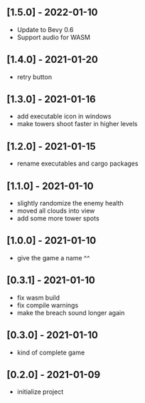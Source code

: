<!-- next-header -->

## [1.5.0] - 2022-01-10
- Update to Bevy 0.6
- Support audio for WASM

## [1.4.0] - 2021-01-20
- retry button

## [1.3.0] - 2021-01-16
- add executable icon in windows
- make towers shoot faster in higher levels

## [1.2.0] - 2021-01-15
- rename executables and cargo packages

## [1.1.0] - 2021-01-10
- slightly randomize the enemy health
- moved all clouds into view
- add some more tower spots

## [1.0.0] - 2021-01-10
- give the game a name ^^

## [0.3.1] - 2021-01-10
- fix wasm build
- fix compile warnings
- make the breach sound longer again

## [0.3.0] - 2021-01-10
- kind of complete game

## [0.2.0] - 2021-01-09
- initialize project
